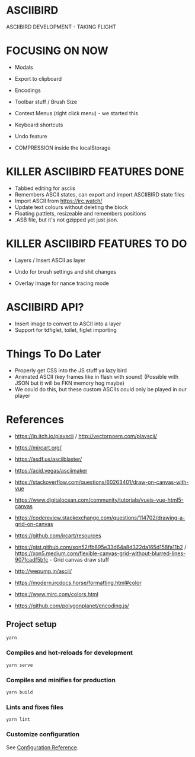 # ASCIIBIRD

ASCIIBIRD DEVELOPMENT - TAKING FLIGHT

# FOCUSING ON NOW

* Modals

* Export to clipboard
* Encodings

* Toolbar stuff / Brush Size
* Context Menus (right click menu) - we started this
* Keyboard shortcuts
* Undo feature
* COMPRESSION inside the localStorage

# KILLER ASCIIBIRD FEATURES DONE

* Tabbed editing for asciis
* Remembers ASCII states, can export and import ASCIIBIRD state files
* Import ASCII from https://irc.watch/
* Update text colours without deleting the block
* Floating pattlets, resizeable and remembers positions
* .ASB file, but it's not gzipped yet just json.

# KILLER ASCIIBIRD FEATURES TO DO

* Layers / Insert ASCII as layer

* Undo for brush settings and shit changes
* Overlay image for nance tracing mode


# ASCIIBIRD API?

* Insert image to convert to ASCII into a layer
* Support for tdfiglet, toilet, figlet importing

# Things To Do Later

* Properly get CSS into the JS stuff ya lazy bird
* Animated ASCII (key frames like in flash with sound) (Possible with JSON but it will be FKN memory hog maybe)
 * We could do this, but these custom ASCIIs could only be played in our player

# References

* https://jp.itch.io/playscii / http://vectorpoem.com/playscii/
* https://mircart.org/
* https://asdf.us/asciiblaster/
* https://acid.vegas/asciimaker
* https://stackoverflow.com/questions/60263401/draw-on-canvas-with-vue
* https://www.digitalocean.com/community/tutorials/vuejs-vue-html5-canvas
* https://codereview.stackexchange.com/questions/114702/drawing-a-grid-on-canvas
* https://github.com/ircart/resources

* https://gist.github.com/xon52/fb895e33d64a8d322da165d158fa11b2 / https://xon5.medium.com/flexible-canvas-grid-without-blurred-lines-907fcadf5bfc - Grid canvas draw stuff
* http://wepump.in/ascii/

* https://modern.ircdocs.horse/formatting.html#color
* https://www.mirc.com/colors.html

* https://github.com/polygonplanet/encoding.js/

## Project setup
```
yarn
```

### Compiles and hot-reloads for development
```
yarn serve
```

### Compiles and minifies for production
```
yarn build
```

### Lints and fixes files
```
yarn lint
```

### Customize configuration
See [Configuration Reference](https://cli.vuejs.org/config/).
